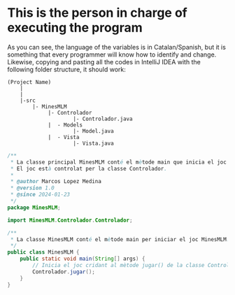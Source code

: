 
# This is the person in charge of executing the program
As you can see, the language of the variables is in Catalan/Spanish, but it is something that every programmer will know how to identify and change. Likewise, copying and pasting all the codes in IntelliJ IDEA with the following folder structure, it should work:

```
(Project Name)
    |
    |
    |-src
        |- MinesMLM
             |- Controlador
                     |- Controlador.java
             |  - Models
                     |- Model.java
             |  - Vista
                     |- Vista.java
```

```java
/**
 * La classe principal MinesMLM conté el mètode main que inicia el joc de MinesMLM.
 * El joc està controlat per la classe Controlador.
 *
 * @author Marcos Lopez Medina
 * @version 1.0
 * @since 2024-01-23
 */
package MinesMLM;

import MinesMLM.Controlador.Controlador;

/**
 * La classe MinesMLM conté el mètode main per iniciar el joc MinesMLM.
 */
public class MinesMLM {
    public static void main(String[] args) {
        // Inicia el joc cridant al mètode jugar() de la classe Controlador.
        Controlador.jugar();
    }
}
```
